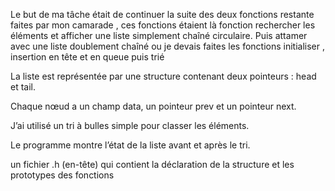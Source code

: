 Le but de ma tâche était de continuer la suite des deux  fonctions restante faites par mon camarade , ces fonctions étaient là fonction rechercher  les éléments et afficher une liste simplement chaîné circulaire.
Puis attamer avec une liste doublement chaîné ou je devais faites les fonctions initialiser , insertion en tête et en queue puis trié 


La liste est représentée par une structure contenant deux pointeurs : head et tail.

Chaque nœud a un champ data, un pointeur prev et un pointeur next.

J’ai utilisé un tri à bulles simple pour classer les éléments.

Le programme montre l’état de la liste avant et après le tri.



un fichier .h (en-tête) qui contient la déclaration de la structure et les prototypes des fonctions
